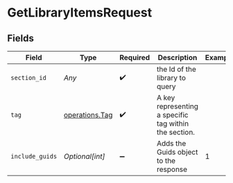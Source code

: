 # GetLibraryItemsRequest


## Fields

| Field                                                 | Type                                                  | Required                                              | Description                                           | Example                                               |
| ----------------------------------------------------- | ----------------------------------------------------- | ----------------------------------------------------- | ----------------------------------------------------- | ----------------------------------------------------- |
| `section_id`                                          | *Any*                                                 | :heavy_check_mark:                                    | the Id of the library to query                        |                                                       |
| `tag`                                                 | [operations.Tag](../../models/operations/tag.md)      | :heavy_check_mark:                                    | A key representing a specific tag within the section. |                                                       |
| `include_guids`                                       | *Optional[int]*                                       | :heavy_minus_sign:                                    | Adds the Guids object to the response<br/>            | 1                                                     |